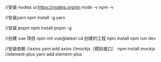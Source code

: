 //安装 nodejs
ui:https://nodejs.org/en
node -v
npm -v

//安装yarn
npm install -g yarn

//安装 pnpm
npm install pnpm -g

//创建 vue 项目
npm init vue@latest
cd 创建的工程
npm install
npm run dev

//安装依赖
//axios
yarn add axios
//mockjs（模拟接口）
npm install mockjs
//element-plus
yarn add element-plus








